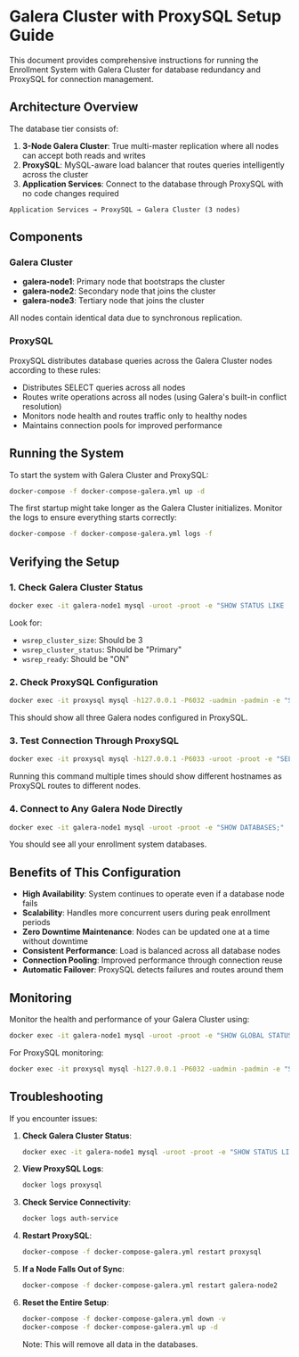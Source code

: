 # Galera Cluster with ProxySQL Setup Guide

This document provides comprehensive instructions for running the Enrollment System with Galera Cluster for database redundancy and ProxySQL for connection management.

## Architecture Overview

The database tier consists of:

1. **3-Node Galera Cluster**: True multi-master replication where all nodes can accept both reads and writes
2. **ProxySQL**: MySQL-aware load balancer that routes queries intelligently across the cluster
3. **Application Services**: Connect to the database through ProxySQL with no code changes required

```
Application Services → ProxySQL → Galera Cluster (3 nodes)
```

## Components

### Galera Cluster

- **galera-node1**: Primary node that bootstraps the cluster
- **galera-node2**: Secondary node that joins the cluster
- **galera-node3**: Tertiary node that joins the cluster

All nodes contain identical data due to synchronous replication.

### ProxySQL

ProxySQL distributes database queries across the Galera Cluster nodes according to these rules:

- Distributes SELECT queries across all nodes
- Routes write operations across all nodes (using Galera's built-in conflict resolution)
- Monitors node health and routes traffic only to healthy nodes
- Maintains connection pools for improved performance

## Running the System

To start the system with Galera Cluster and ProxySQL:

```bash
docker-compose -f docker-compose-galera.yml up -d
```

The first startup might take longer as the Galera Cluster initializes. Monitor the logs to ensure everything starts correctly:

```bash
docker-compose -f docker-compose-galera.yml logs -f
```

## Verifying the Setup

### 1. Check Galera Cluster Status

```bash
docker exec -it galera-node1 mysql -uroot -proot -e "SHOW STATUS LIKE 'wsrep_%';"
```

Look for:
- `wsrep_cluster_size`: Should be 3
- `wsrep_cluster_status`: Should be "Primary"
- `wsrep_ready`: Should be "ON"

### 2. Check ProxySQL Configuration

```bash
docker exec -it proxysql mysql -h127.0.0.1 -P6032 -uadmin -padmin -e "SELECT * FROM mysql_servers;"
```

This should show all three Galera nodes configured in ProxySQL.

### 3. Test Connection Through ProxySQL

```bash
docker exec -it proxysql mysql -h127.0.0.1 -P6033 -uroot -proot -e "SELECT @@hostname;"
```

Running this command multiple times should show different hostnames as ProxySQL routes to different nodes.

### 4. Connect to Any Galera Node Directly

```bash
docker exec -it galera-node1 mysql -uroot -proot -e "SHOW DATABASES;"
```

You should see all your enrollment system databases.

## Benefits of This Configuration

- **High Availability**: System continues to operate even if a database node fails
- **Scalability**: Handles more concurrent users during peak enrollment periods
- **Zero Downtime Maintenance**: Nodes can be updated one at a time without downtime
- **Consistent Performance**: Load is balanced across all database nodes
- **Connection Pooling**: Improved performance through connection reuse
- **Automatic Failover**: ProxySQL detects failures and routes around them

## Monitoring

Monitor the health and performance of your Galera Cluster using:

```bash
docker exec -it galera-node1 mysql -uroot -proot -e "SHOW GLOBAL STATUS LIKE 'wsrep_%';"
```

For ProxySQL monitoring:

```bash
docker exec -it proxysql mysql -h127.0.0.1 -P6032 -uadmin -padmin -e "SELECT * FROM stats.stats_mysql_connection_pool;"
```

## Troubleshooting

If you encounter issues:

1. **Check Galera Cluster Status**:
   ```bash
   docker exec -it galera-node1 mysql -uroot -proot -e "SHOW STATUS LIKE 'wsrep_cluster_%';"
   ```

2. **View ProxySQL Logs**:
   ```bash
   docker logs proxysql
   ```

3. **Check Service Connectivity**:
   ```bash
   docker logs auth-service
   ```

4. **Restart ProxySQL**:
   ```bash
   docker-compose -f docker-compose-galera.yml restart proxysql
   ```

5. **If a Node Falls Out of Sync**:
   ```bash
   docker-compose -f docker-compose-galera.yml restart galera-node2
   ```

6. **Reset the Entire Setup**:
   ```bash
   docker-compose -f docker-compose-galera.yml down -v
   docker-compose -f docker-compose-galera.yml up -d
   ```
   Note: This will remove all data in the databases.
